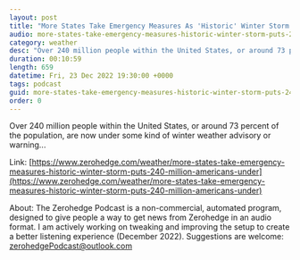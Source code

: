 ```yaml
---
layout: post
title: "More States Take Emergency Measures As 'Historic' Winter Storm Puts 240 Million Americans Under Weather Alerts"
audio: more-states-take-emergency-measures-historic-winter-storm-puts-240-million-americans-under-0
category: weather
desc: "Over 240 million people within the United States, or around 73 percent of the population, are now under some kind of winter weather advisory or warning..."
duration: 00:10:59
length: 659
datetime: Fri, 23 Dec 2022 19:30:00 +0000
tags: podcast
guid: more-states-take-emergency-measures-historic-winter-storm-puts-240-million-americans-under-0
order: 0
---
```

Over 240 million people within the United States, or around 73 percent of the population, are now under some kind of winter weather advisory or warning...

Link: [https://www.zerohedge.com/weather/more-states-take-emergency-measures-historic-winter-storm-puts-240-million-americans-under](https://www.zerohedge.com/weather/more-states-take-emergency-measures-historic-winter-storm-puts-240-million-americans-under)

About: The Zerohedge Podcast is a non-commercial, automated program, designed to give people a way to get news from Zerohedge in an audio format.  I am actively working on tweaking and improving the setup to create a better listening experience (December 2022).  Suggestions are welcome: [zerohedgePodcast@outlook.com](mailto:zerohedgePodcast@outlook.com)